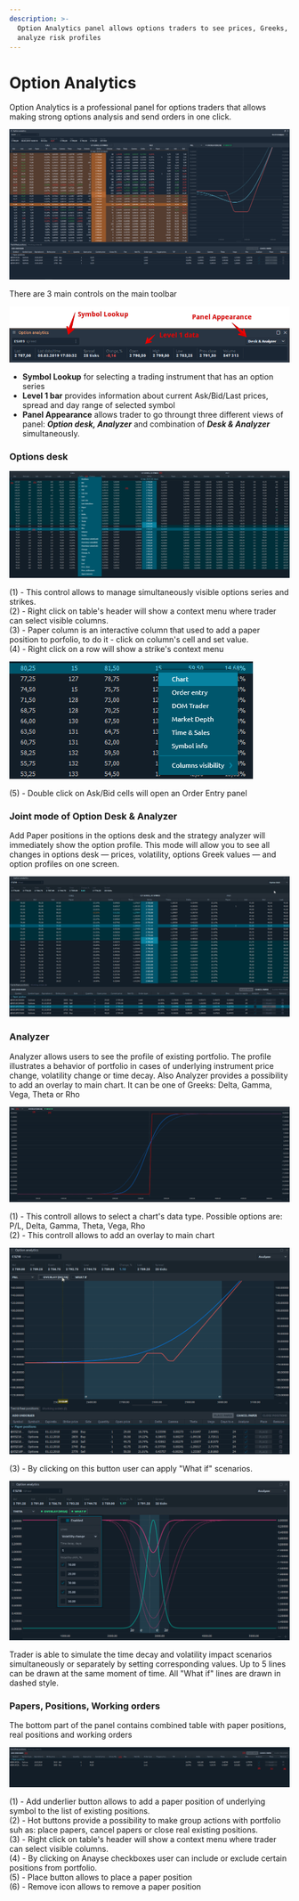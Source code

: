 ```yaml
---
description: >-
  Option Analytics panel allows options traders to see prices, Greeks, build and
  analyze risk profiles
---
```


# Option Analytics

Option Analytics is a professional panel for options traders that allows making strong options analysis and send orders in one click. 

![General view of the Option Analytics panel](../.gitbook/assets/general-view-of-option-analytics.png)

There are 3 main controls on the main toolbar

![Main toolbar](../.gitbook/assets/option-analytics-main-toolbar.png)

* **Symbol Lookup** for selecting a trading instrument that has an option series
* **Level 1 bar** provides information about current Ask/Bid/Last prices, spread and day range of selected symbol
* **Panel Appearance** allows trader to go throungt three different views of panel: _**Option desk, Analyzer**_ and combination of _**Desk & Analyzer**_ simultaneously.

### **Options desk**

![](../.gitbook/assets/image%20%281%29.png)

\(1\) - This control allows to manage simultaneously visible options series and strikes.  
\(2\) - Right click on table's header will show a context menu where trader can select visible columns.  
\(3\) - Paper column is an interactive column that used to add a paper position to porfolio, to do it - click on column's cell and set value.  
\(4\) - Right click on a row will show a strike's context menu

![](../.gitbook/assets/image%20%286%29.png)

\(5\) - Double click on Ask/Bid cells will open an Order Entry panel

### **Joint mode of Option Desk & Analyzer**

Add Paper positions in the options desk and the strategy analyzer will immediately show the option profile. This mode will allow you to see all changes in options desk — prices, volatility, options Greek values — and option profiles on one screen.

![Option Analytics panel offers the joint mode of Options Desk and Analyzer](../.gitbook/assets/deskanalyzer.gif)

### **Analyzer**

Analyzer allows users to see the profile of existing portfolio. The profile illustrates a behavior of portfolio in cases of underlying instrument price change, volatility change or time decay.  Also Analyzer provides a possibility to add an overlay to main chart. It can be one of Greeks: Delta, Gamma, Vega, Theta or Rho

![](../.gitbook/assets/image%20%2832%29.png)

\(1\) - This controll allows to select a chart's data type. Possible options are: P/L, Delta, Gamma, Theta, Vega, Rho   
\(2\) - This controll allows to add an overlay to main chart 

![Add overlays on options profile chart](../.gitbook/assets/options-overlay.gif)

\(3\) - By clicking on this button user can apply "What if" scenarios. 

![Use What-If scenario analysis to assess the impact of volatility or time decay on the position](../.gitbook/assets/what-if-analysis.png)

Trader is able to simulate the time decay and volatility impact scenarios simultaneously or separately by setting corresponding values. Up to 5 lines can be drawn at the same moment of time. All "What if" lines are drawn in dashed style.

### **Papers, Positions, Working orders**

The bottom part of the panel contains combined table with paper positions, real positions and working orders

![](../.gitbook/assets/image%20%2838%29.png)

 \(1\) - Add underlier button allows to add a paper position of underlying symbol to the list of existing positions.  
\(2\) - Hot buttons provide a possibility to make group actions with portfolio suh as: place papers, cancel papers or close real existing positions.  
\(3\) - Right click on table's header will show a context menu where trader can select visible columns.  
\(4\) - By clicking on Anayse checkboxes user can include or exclude certain positions from portfolio.  
\(5\) - Place button allows to place a paper position  
\(6\) - Remove icon allows to remove a paper position

